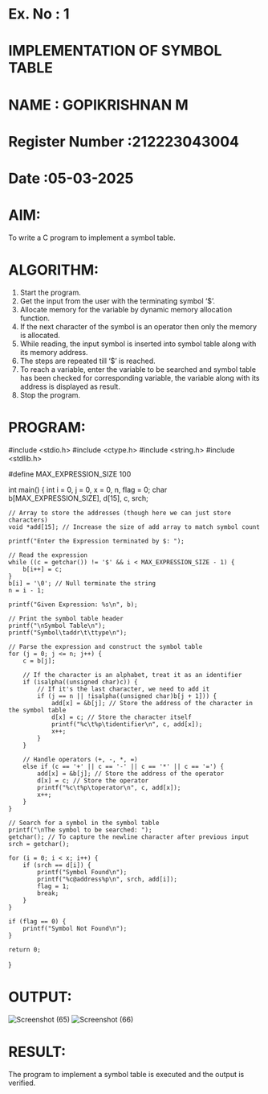 # Ex. No : 1

# IMPLEMENTATION OF SYMBOL TABLE

# NAME : GOPIKRISHNAN M
# Register Number :212223043004


# Date :05-03-2025

# AIM:

To write a C program to implement a symbol table.

# ALGORITHM:

1. Start the program.
2. Get the input from the user with the terminating symbol ‘$’.
3. Allocate memory for the variable by dynamic memory allocation function.
4. If the next character of the symbol is an operator then only the memory is allocated.
5. While reading, the input symbol is inserted into symbol table along with its memory address.
6. The steps are repeated till ‘$’ is reached.
7. To reach a variable, enter the variable to be searched and symbol table has been checked for corresponding variable, the variable along with its address is displayed as result.
8. Stop the program.

# PROGRAM:

#include <stdio.h>
#include <ctype.h>
#include <string.h>
#include <stdlib.h>

#define MAX_EXPRESSION_SIZE 100

int main() {
    int i = 0, j = 0, x = 0, n, flag = 0;
    char b[MAX_EXPRESSION_SIZE], d[15], c, srch;
    
    // Array to store the addresses (though here we can just store characters)
    void *add[15]; // Increase the size of add array to match symbol count
    
    printf("Enter the Expression terminated by $: ");
    
    // Read the expression
    while ((c = getchar()) != '$' && i < MAX_EXPRESSION_SIZE - 1) {
        b[i++] = c;
    }
    b[i] = '\0'; // Null terminate the string
    n = i - 1;

    printf("Given Expression: %s\n", b);

    // Print the symbol table header
    printf("\nSymbol Table\n");
    printf("Symbol\taddr\t\ttype\n");

    // Parse the expression and construct the symbol table
    for (j = 0; j <= n; j++) {
        c = b[j];
        
        // If the character is an alphabet, treat it as an identifier
        if (isalpha((unsigned char)c)) {
            // If it's the last character, we need to add it
            if (j == n || !isalpha((unsigned char)b[j + 1])) {
                add[x] = &b[j]; // Store the address of the character in the symbol table
                d[x] = c; // Store the character itself
                printf("%c\t%p\tidentifier\n", c, add[x]);
                x++;
            }
        }
        
        // Handle operators (+, -, *, =)
        else if (c == '+' || c == '-' || c == '*' || c == '=') {
            add[x] = &b[j]; // Store the address of the operator
            d[x] = c; // Store the operator
            printf("%c\t%p\toperator\n", c, add[x]);
            x++;
        }
    }

    // Search for a symbol in the symbol table
    printf("\nThe symbol to be searched: ");
    getchar(); // To capture the newline character after previous input
    srch = getchar();

    for (i = 0; i < x; i++) {
        if (srch == d[i]) {
            printf("Symbol Found\n");
            printf("%c@address%p\n", srch, add[i]);
            flag = 1;
            break;
        }
    }

    if (flag == 0) {
        printf("Symbol Not Found\n");
    }

    return 0;
}

# OUTPUT:

![Screenshot (65)](https://github.com/user-attachments/assets/f393bc94-a1d7-4c10-8fb8-b1744c7ca966)
![Screenshot (66)](https://github.com/user-attachments/assets/43e98a97-e49f-4d34-b3f5-4d70b2cb95fc)



# RESULT:

The program to implement a symbol table is executed and the output is verified.
